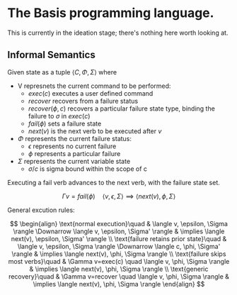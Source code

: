 # The Basis programming language.  

This is currently in the ideation stage; there's nothing here worth looking at.

## Informal Semantics
Given state as a tuple $\langle C,\Phi,\Sigma \rangle$ where
* V represnets the current command to be performed:
    * $exec(c)$ executes a user defined command
    * $recover$ recovers from a failure status
    * $recover(\phi,c)$ recovers a particular failure state type, binding the failure to $\sigma$ in $exec(c)$
    * $fail(\phi)$ sets a failure state
    * $next(v)$ is the next verb to be executed after $v$
* $\Phi$ represents the current failure status:
    * $\epsilon$ represents no current failure
    * $\phi$ represents a particular failure
* $\Sigma$ represents the current variable state
    * $\sigma/c$ is sigma bound within the scope of c  

Executing a fail verb advances to the next verb, with the failure state set.  

$$
\Gamma v = fail(\phi) \quad \langle v, \epsilon, \Sigma \rangle \implies \langle next(v), \phi, \Sigma \rangle 
$$

General excution rules:

$$
\begin{align}
\text{normal execution}\quad & \langle v, \epsilon, \Sigma \rangle \Downarrow \langle v, \epsilon, \Sigma' \rangle & \implies \langle next(v), \epsilon, \Sigma' \rangle \\
\text{failure retains prior state}\quad & \langle v, \epsilon, \Sigma \rangle \Downarrow \langle c, \phi, \Sigma' \rangle & \implies \langle next(v), \phi, \Sigma \rangle \\
\text{failure skips most verbs}\quad & \Gamma v=exec(c) \quad \langle v, \phi, \Sigma \rangle & \implies \langle next(v), \phi, \Sigma \rangle \\
\text{generic recovery}\quad & \Gamma v=recover \quad \langle v, \phi, \Sigma \rangle & \implies \langle next(v), \phi, \Sigma \rangle 
\end{align}
$$


